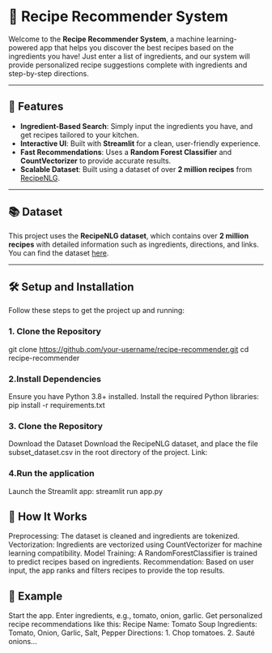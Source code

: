 # 🍳 Recipe Recommender System  

Welcome to the **Recipe Recommender System**, a machine learning-powered app that helps you discover the best recipes based on the ingredients you have! Just enter a list of ingredients, and our system will provide personalized recipe suggestions complete with ingredients and step-by-step directions.

---

## 🌟 Features

- **Ingredient-Based Search**: Simply input the ingredients you have, and get recipes tailored to your kitchen.
- **Interactive UI**: Built with **Streamlit** for a clean, user-friendly experience.
- **Fast Recommendations**: Uses a **Random Forest Classifier** and **CountVectorizer** to provide accurate results.
- **Scalable Dataset**: Built using a dataset of over **2 million recipes** from [RecipeNLG](https://www.kaggle.com/datasets/paultimothymooney/recipenlg).

---

## 📚 Dataset

This project uses the **RecipeNLG dataset**, which contains over **2 million recipes** with detailed information such as ingredients, directions, and links. You can find the dataset [here](https://www.kaggle.com/datasets/paultimothymooney/recipenlg).

---

## 🛠️ Setup and Installation

Follow these steps to get the project up and running:

### 1. Clone the Repository
git clone https://github.com/your-username/recipe-recommender.git
cd recipe-recommender
### 2.Install Dependencies
Ensure you have Python 3.8+ installed. Install the required Python libraries:
pip install -r requirements.txt
### 3. Clone the Repository
 Download the Dataset
 Download the RecipeNLG dataset, and place the file subset_dataset.csv in the root directory of the project.
 Link: 
### 4.Run the application
Launch the Streamlit app:
streamlit run app.py

## 🧪 How It Works
Preprocessing: The dataset is cleaned and ingredients are tokenized.
Vectorization: Ingredients are vectorized using CountVectorizer for machine learning compatibility.
Model Training: A RandomForestClassifier is trained to predict recipes based on ingredients.
Recommendation: Based on user input, the app ranks and filters recipes to provide the top results.

## 🌟 Example
Start the app.
Enter ingredients, e.g., tomato, onion, garlic.
Get personalized recipe recommendations like this:
Recipe Name: Tomato Soup
Ingredients: Tomato, Onion, Garlic, Salt, Pepper
Directions: 1. Chop tomatoes. 2. Sauté onions...

